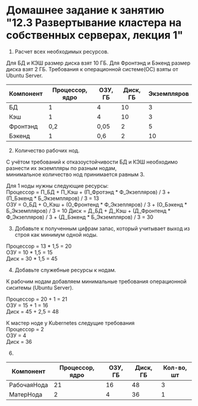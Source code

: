 # Домашнее задание к занятию "12.3 Развертывание кластера на собственных серверах, лекция 1"  
  
1. Расчет всех необходимых ресурсов.  
  
Для БД и КЭШ размер диска взят 10 ГБ.
Для Фронтэнд и Бэкенд размер диска взят 2 ГБ.
Требования к операционной системе(ОС) взяты от Ubuntu Server.
   
| Компонент | Процессор, ядро | ОЗУ, ГБ | Диск, ГБ | Экземпляров | 
| --- | --- | --- | --- | --- |
| БД | 1 | 4 | 10 | 3 |
| Кэш | 1 | 4 | 10 | 3 |
| Фронтэнд | 0,2 | 0,05 | 2 | 5 |
| Бэкенд | 1 | 0,6 | 2 | 10 |
  
2. Количество рабочих нод.
  
С учётом требований к отказоустойчивости БД и КЭШ необходимо разнести их экземпляры по разным нодам,  
минимальное количество нод принимается равным 3.  

Для 1 ноды нужны следующие ресурсы:  
Процессор = П_БД + П_Кэш + (П_Фротэнд * Ф_Экзепляров) / 3 + (П_Бэкенд * Б_Экземпляров) / 3 = 13  
ОЗУ = О_БД + О_Кэш + (О_Фронтенд * Ф_Экзепляров) / 3 + (О_Бэкенд * Б_Экземпляров) / 3 = 10 
Диск = Д_БД + Д_Кэш + (Д_Фронтенд * Ф_Экзепляров) / 3 + (Д_Бэкенд * Б_Экземпляров) / 3 = 30  

3. Добавьте к полученным цифрам запас, который учитывает выход из строя как минимум одной ноды.
  
Процессор = 13 * 1,5 = 20  
ОЗУ = 10 * 1,5 = 15  
Диск = 30 * 1,5 = 45  
  
4. Добавьте служебные ресурсы к нодам.
  
К рабочим нодам добавляем минимальные требования операционной сиситемы (Ubuntu Server).  
  
Процессор = 20 + 1 = 21  
ОЗУ = 15 + 1 = 16  
Диск = 45 + 2,5 = 48  
  
К мастер ноде у Kubernetes следущие требования  
Процессор = 2  
ОЗУ = 4  
Диск = 36  
  
6.  
| Компонент | Процессор, ядро | ОЗУ, ГБ | Диск, ГБ | Кол-во, шт | 
| --- | --- | --- | --- | --- |
| РабочаяНода | 21 | 16 | 48 | 3 |
| МатерНода | 2 | 4 | 36 | 1 |